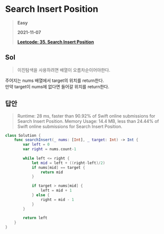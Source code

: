 # Search Insert Position
> **Easy**
>
> **2021-11-07**
>
> **[Leetcode: 35. Search Insert Position](https://leetcode.com/problems/search-insert-position/)**


## Sol
> 이진탐색을 사용하려면 배열이 오름차순이어야한다.

주어지는 nums 배열에서 target의 위치를 return한다.  
만약 target이 nums에 없다면 들어갈 위치를 return한다.

## 답안
> Runtime: 28 ms, faster than 90.92% of Swift online submissions for Search Insert Position.
> Memory Usage: 14.4 MB, less than 24.44% of Swift online submissions for Search Insert Position.
```swift
class Solution {
    func searchInsert(_ nums: [Int], _ target: Int) -> Int {
        var left = 0
        var right = nums.count-1
        
        while left <= right {
            let mid = left + ((right-left)/2)
            if nums[mid] == target {
                return mid
            }
            
            if target > nums[mid] {
                left = mid + 1
            } else {
                right = mid - 1
            }
        }
        
        return left
    }
}
```